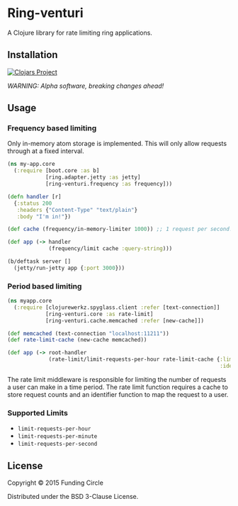 # Ring-venturi

A Clojure library for rate limiting ring applications.

## Installation

[![Clojars Project](http://clojars.org/fundingcircle/ring-venturi/latest-version.svg)](http://clojars.org/fundingcircle/ring-venturi)

_WARNING: Alpha software, breaking changes ahead!_

## Usage

### Frequency based limiting

Only in-memory atom storage is implemented. This will only allow
requests through at a fixed interval.

```clojure
(ns my-app.core
  (:require [boot.core :as b]
            [ring.adapter.jetty :as jetty]
            [ring-venturi.frequency :as frequency]))

(defn handler [r]
  {:status 200
   :headers {"Content-Type" "text/plain"}
   :body "I'm in!"})

(def cache (frequency/in-memory-limiter 1000)) ;; 1 request per second!

(def app (-> handler
             (frequency/limit cache :query-string)))

(b/deftask server []
  (jetty/run-jetty app {:port 3000}))
```

### Period based limiting


```clojure
(ns myapp.core
  (:require [clojurewerkz.spyglass.client :refer [text-connection]]
            [ring-venturi.core :as rate-limit]
            [ring-venturi.cache.memcached :refer [new-cache]])

(def memcached (text-connection "localhost:11211"))
(def rate-limit-cache (new-cache memcached))

(def app (-> root-handler
             (rate-limit/limit-requests-per-hour rate-limit-cache {:limit 100
                                                                   :identifier-fn (fn [request] (:id request)})))
```

The rate limit middleware is responsible for limiting the number of
requests a user can make in a time period.  The rate limit function
requires a cache to store request counts and an identifier function to
map the request to a user.

### Supported Limits

* `limit-requests-per-hour`
* `limit-requests-per-minute`
* `limit-requests-per-second`

## License

Copyright © 2015 Funding Circle

Distributed under the BSD 3-Clause License.
